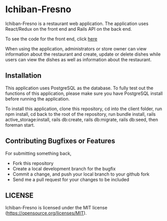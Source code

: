 # Ichiban-Fresno

Ichiban-Fresno is a restaurant web application. The application uses React/Redux on the front end and Rails API on the back end. 

To see the code for the front end, click [here](https://github.com/Cheng0315/ichiban-fresno/tree/master/client)

When using the application, administrators or store owner can view information about the restaurant and create, update or delete dishes while users can view the dishes as well as information about the restaurant.

## Installation

This application uses PostgreSQL as the database. To fully test out the functions of this application, please make sure you have PostgreSQL install before running the application.

To install this application, clone this repository, cd into the client folder, run npm install, cd back to the root of the repository, run bundle install, rails active_storage:install, rails db:create, rails db:migrate, rails db:seed, then foreman start.

## Contributing Bugfixes or Features

For submitting something back,

- Fork this repository
- Create a local development branch for the bugfix
- Commit a change, and push your local branch to your github fork
- Send me a pull request for your changes to be included

## LICENSE

Ichiban-Fresno is licensed under the MIT license (https://opensource.org/licenses/MIT).

